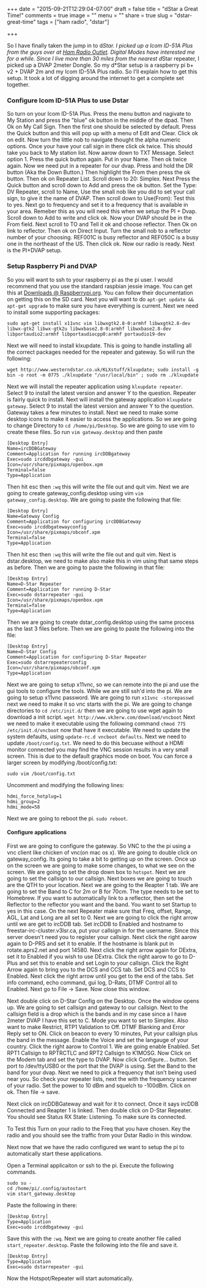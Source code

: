 +++
date = "2015-09-21T12:29:04-07:00"
draft = false
title = "dStar a Great Time!"
comments = true
image = ""
menu = ""
share = true
slug = "dstar-great-time"
tags = ["ham radio", "dstar"]

+++

So I have finally taken the jump in to d*Star. I picked up a Icom ID-51A Plus from the guys over at [Ham Radio Outlet](https://www.hamradio.com). Digital Modes
have interested me for a while. Since I live more than 30 miles from the nearest d*Star repeater, I picked up a DVAP 2meter Dongle. So my d*Star setup is a raspberry
pi b+ v2 + DVAP 2m and my Icom ID-51A Plus radio. So I'll explain how to get this setup. It took a lot of digging around the internet to get a complete set together.

### Configure Icom ID-51A Plus to use Dstar
So turn on your Icom ID-51A Plus. Press the menu button and nagivate to My Station and press the "blue" ok button in the middle of the dpad. Then Ok on My Call Sign. Then the first one should be selected by default. Press the Quick button and this will pop up with a menu of Edit and Clear. Click ok on edit. Now turn the little nob to navigate thought the alpha numeric options. Once your have your call sign in there click ok twice. This should take you back to My station list. Now aarow down to TXT Message. Select option 1. Press the quick button again. Put in your Name. Then ok twice again. Now we need put in a repeater for our dvap. Press and hold the DR button (Aka the Down Button.) Then highlight the From then press the ok button. Then ok on Repeater List. Scroll down to 20: Simplex. Next Press the Quick button and scroll down to Add and press the ok button. Set the Type: DV Repeater, scroll to Name, Use the small nob like you did to set your call sign, to give it the name of DVAP. Then scroll down to Use(From): Test this to yes. Next go to frequency and set it to a frequency that is available in your area. Remeber this as you will need this when we setup the PI + Dvap. Scroll down to Add to write and click ok. Now your DVAP should be in the From field. Next scroll to TO and Tell it ok and choose reflector. Then Ok on link to reflector. Then ok on Direct Input. Turn the small nob to a reflector number of your choosing. REF001C is busy reflector and REF050C is a busy one in the northeast of the US. Then click ok. Now our radio is ready. Next is the PI+DVAP setup.


### Setup Raspberry Pi and DVAP

So you will want to ssh to your raspberry pi as the pi user. I would recommend that you use the standard raspbian jessie image. You can get this at
[Downloads @ Raspberrypi.org](https://www.raspberrypi.org/downloads/raspbian/). You can follow their documentation on getting this on the SD card. Next you will
want to do ```apt-get update && apt-get upgrade``` to make sure you have everything is current. Next we need to install some supporting packages:
```
sudo apt-get install x11vnc vim libwxgtk2.8-0:armhf libwxgtk2.8-dev libwx-gtk2 libwx-gtk2u libwxbase2.8-0:armhf libwxbase2.8-dev libportaudio2:armhf libportaudiocpp0:armhf portaudio19-dev
```
 Next we will need to install klxupdate. This is going to handle installing all the correct packages needed for the repeater and gateway. So will run the following:

 ```
 wget http://www.westerndstar.co.uk/KLXstuff/klxupdate; sudo install -g bin -o root -m 0775 ./klxupdate "/usr/local/bin" ; sudo rm ./klxupdate
 ```
  Next we will install the repeater application using ```klxupdate repeater```. Select 9 to install the latest version and answer Y to the question. Repeater is fairly quick to install. Next will install the gateway application ```klxupdate gateway```. Select 9 to install the latest version and answer Y to the question. Gateway takes a few minutes to install. Next we need to make some desktop icons to make it easier to access the applications. So we are going to change Directory to ```cd /home/pi/Desktop```. So we are going to use vim to create these files. So run ```vim gateway.desktop``` and then paste

```
[Desktop Entry]
Name=ircDDBGateway
Comment=Application for running ircDDBgateway
Exec=sudo ircddbgateway -gui
Icon=/usr/share/pixmaps/openbox.xpm
Terminal=false
Type=Application
```

Then hit esc then `:wq` this will write the file out and quit vim. Next we are going to create gateway_config.desktop using vim ```vim gateway_config.desktop```. We are going to paste the following that file:

```
[Desktop Entry]
Name=Gateway Config
Comment=Application for configuring ircDDBGateway
Exec=sudo ircddbgatewayconfig
Icon=/usr/share/pixmaps/obconf.xpm
Terminal=false
Type=Application
```

Then hit esc then `:wq` this will write the file out and quit vim.
Next is dstar.desktop, we need to make also make this in vim using that same steps as before. Then we are going to paste the following in that file:

```
[Desktop Entry]
Name=D-Star Repeater
Comment=Application for running D-Star
Exec=sudo dstarrepeater -gui
Icon=/usr/share/pixmaps/openbox.xpm
Terminal=false
Type=Application
```

Then we are going to create dstar_config.desktop using the same process as the last 3 files before. Then we are going to paste the following into the file:

```
[Desktop Entry]
Name=D-Star Config
Comment=Application for configuring D-Star Repeater
Exec=sudo dstarrepeaterconfig
Icon=/usr/share/pixmaps/obconf.xpm
Type=Application
```

Next we are going to setup x11vnc, so we can remote into the pi and use the gui tools to configure the tools. While we are still ssh'd into the pi. We are going to setup x11vnc password. We are going to run ```x11vnc -storepasswd``` next we need to make it so vnc starts with the pi. We are going to change directories to ```cd /etc/init.d/``` then we are going to use wget again to download a init script. ```wget http://www.vk3erw.com/download/vncboot``` Next we need to make it executable using the following command `chmod 775 /etc/init.d/vncboot` now that have it executable. We need to update the system defaults, using ```update-rc.d vncboot defaults```. Next we need to update `/boot/config.txt`. We need to do this becuase without a HDMI monitor connected you may find the VNC session results in a very small screen. This is due to the default graphics mode on boot. You can force a larger screen by modifying /boot/config.txt:

```
sudo vim /boot/config.txt
```

Uncomment and modifying the following lines:

```
hdmi_force_hotplug=1
hdmi_group=2
hdmi_mode=58
```

Next we are going to reboot the pi. ```sudo reboot```.


#### Configure applications

First we are going to configure the gateway. So VNC to the the pi using a vnc client like chicken of vnc(on mac os x). We are going to double click on gateway_config. Its going to take a bit to getting up on the screen. Once up on the screen we are going to make some changes, to what we see on the screen. We are going to set the drop down box to `hotspot`. Next we are going to set the callsign to our callsign. Next boxes we are going to touch are the QTH to your location. Next we are going to the Reapter 1 tab. We are going to set the Band to C for 2m or B for 70cm. The type needs to be set to Homebrew. If you want to automatically link to a reflector, then set the Reflector to the reflector you want and the band. You want to set Startup to yes in this case. On the next Repeater make sure that Freq, offset, Range, AGL, Lat and Long are all set to 0. Next we are going to click the right arrow until we are get to ircDDB tab. Set ircDDB to Enabled and hostname to freestar-irc-cluster.v3lsr.ca, put your callsign in for the username. Since this server doesn't need you to register your callsign. Next click the right aarow again to D-PRS and set it to enable. If the hostname is blank put in rotate.aprs2.net and port 14580. Next click the right arrow again for DExtra, set it to Enabled if you wish to use DExtra. Click the right aarow to go to D-Plus and set this to enable and set Login to your callsign. Click the Right Arrow again to bring you to the DCS and CCS tab. Set DCS and CCS to Enabled. Next click the right arrow until you get to the end of the tabs. Set info command, echo command, gui log, D-Rats, DTMF Control all to Enabled. Next go to File -> Save. Now close this window.

Next double click on D-Star Config on the Desktop. Once the window opens up. We are going to set callsign and gateway to our callsign. Next to the callsign field is a drop which is the bands and in my case since a I have 2meter DVAP I have this set to C. Mode you want to set to Simplex. Also want to make Restrict, RTP1 Validation to Off. DTMF Blanking and Error Reply set to ON. Click on beacon to every 10 minutes, Put your callsign plus the band in the message. Enable the Voice and set the langauge of your country. Click the right aarow to Control 1. We are going enable Enabled. Set RPT1 Callsign to RPTRCTLC and RPT2 Callsign to K1MOS<space>G. Now Click on the Modem tab and set the type to DVAP. Now click Configure... button. Set port to /dev/ttyUSB0 or the port that the DVAP is using. Set the Band to the band for your dvap. Next we need to pick a frequency that isn't being used near you. So check your repeater lists, next the with the frequency scanner of your radio. Set the power to 10 dBm and squelch to -100dBm. Click on ok. Then file -> save.

Next click on ircDDBGateway and wait for it to connect. Once it says ircDDB Connected and Reapter 1 is linked. Then double click on D-Star Repeater. You should see Status RX State: Listening. To make sure its connected.

To Test this Turn on your radio to the Freq that you have chosen. Key the radio and you should see the traffic from your Dstar Radio in this window.

Next now that we have the radio configured we want to setup the pi to automatically start these applications.

Open a Terminal applicaiton or ssh to the pi. Execute the following commands.

```
sudo su -
cd /home/pi/.config/autostart
vim start_gateway.desktop
```
Paste the following in there:

```
[Desktop Entry]
Type=Application
Exec=sudo ircddbgateway -gui
```
Save this with the `:wq`. Next we are going to create another file called ```start_repeater.desktop```. Paste the following into the file and save it.

```
[Desktop Entry]
Type=Application
Exec=sudo dstarrepeater -gui
```
Now the Hotspot/Repeater will start automatically.
